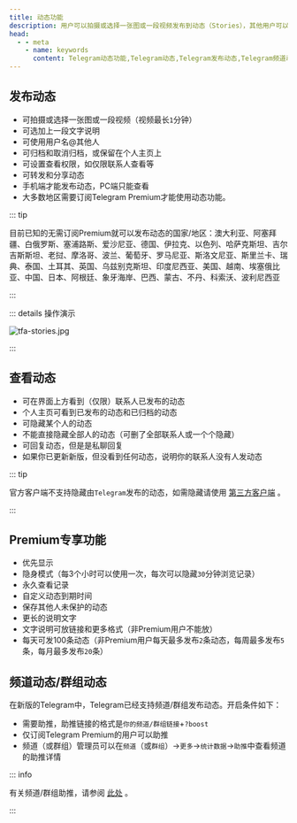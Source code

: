 ```yaml
---
title: 动态功能
description: 用户可以拍摄或选择一张图或一段视频发布到动态（Stories），其他用户可以点赞、评论、转发。本文介绍了Telegram如何发布动态，以及Telegram频道、群组如何开启动态。
head:
  - - meta
    - name: keywords
      content: Telegram动态功能,Telegram动态,Telegram发布动态,Telegram频道动态,TG动态功能,TG动态,TG发布动态,TG频道动态,电报动态功能,电报动态,电报发布动态,电报频道动态
---
```


## 发布动态

- 可拍摄或选择一张图或一段视频（视频最长`1`分钟）
- 可选加上一段文字说明
- 可使用用户名@其他人
- 可归档和取消归档，或保留在个人主页上
- 可设置查看权限，如仅限联系人查看等
- 可转发和分享动态
- 手机端才能发布动态，PC端只能查看
- 大多数地区需要订阅Telegram Premium才能使用动态功能。

::: tip

目前已知的无需订阅Premium就可以发布动态的国家/地区：澳大利亚、阿塞拜疆、白俄罗斯、塞浦路斯、爱沙尼亚、德国、伊拉克、以色列、哈萨克斯坦、吉尔吉斯斯坦、老挝、摩洛哥、波兰、葡萄牙、罗马尼亚、斯洛文尼亚、斯里兰卡、瑞典、泰国、土耳其、英国、乌兹别克斯坦、印度尼西亚、美国、越南、埃塞俄比亚、中国、日本、阿根廷、象牙海岸、巴西、蒙古、不丹、科索沃、波利尼西亚

:::

::: details 操作演示

![tfa-stories.jpg](https://cdn.jsdelivr.net/gh/tgwiki//images/tfa/stories.jpg)

:::

## 查看动态

- 可在界面上方看到（仅限）联系人已发布的动态
- 个人主页可看到已发布的动态和已归档的动态
- 可隐藏某个人的动态
- 不能直接隐藏全部人的动态（可删了全部联系人或一个个隐藏）
- 可回复动态，但是是私聊回复
- 如果你已更新新版，但没看到任何动态，说明你的联系人没有人发动态

::: tip

官方客户端不支持隐藏由`Telegram`发布的动态，如需隐藏请使用 [第三方客户端](./thirdparty.html) 。

:::

## Premium专享功能

- 优先显示
- 隐身模式（每3个小时可以使用一次，每次可以隐藏`30`分钟浏览记录）
- 永久查看记录
- 自定义动态到期时间
- 保存其他人未保护的动态
- 更长的说明文字
- 文字说明可放链接和更多格式（非Premium用户不能放）
- 每天可发100条动态（非Premium用户每天最多发布`2`条动态，每周最多发布`5`条，每月最多发布`20`条）

## 频道动态/群组动态

在新版的Telegram中，Telegram已经支持频道/群组发布动态。开启条件如下：

- 需要助推，助推链接的格式是`你的频道/群组链接`+`?boost`
- 仅订阅Telegram Premium的用户可以助推
- 频道（或群组）管理员可以在`频道`（或`群组`）->`更多`->`统计数据`->`助推`中查看频道的助推详情

::: info

有关频道/群组助推，请参阅 [此处](./boost.html) 。

:::

